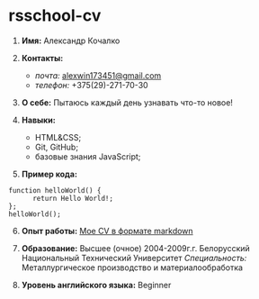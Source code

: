 # rsschool-cv #

1. **Имя:** Александр Кочалко

2. **Контакты:**
   * *почта:* alexwin173451@gmail.com
   * *телефон:* +375(29)-271-70-30

3. **О себе:** Пытаюсь каждый день узнавать что-то новое!

4. **Навыки:**
   * HTML&CSS;
   * Git, GitHub;
   * базовые знания JavaScript;

5. **Пример кода:**
```
function helloWorld() {
      return Hello World!;
};
helloWorld();
```

6. **Опыт работы:** [Мое CV в формате markdown](https://AleksandrKochalko.github.io/rsschool-cv/cv)

7. **Образование:**
Высшее (очное) 2004-2009г.г. Белорусский Национальный Технический Университет
*Специальность:* Металлургическое производство и материалообработка 

8. **Уровень английского языка:** Beginner 
